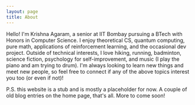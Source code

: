 ```yaml
---
layout: page
title: About
---
```


<!-- <p class="message">
  Hey there! This page is included as an example. Feel free to customize it for your own use upon downloading. Carry on!
</p> -->

Hello! I'm Krishna Agaram, a senior at IIT Bombay pursuing a BTech with Honors in Computer Science. I enjoy theoretical CS, quantum computing, pure math, applications of reinforcement learning, and the occasional dev project. Outside of technical interests, I love hiking, running, badminton, science fiction, psychology for self-improvement, and music (I play the piano and am trying to drum). I'm always looking to learn new things and meet new people, so feel free to connect if any of the above topics interest you too (or even if not)!

P.S. this website is a stub and is mostly a placeholder for now. A couple of old blog entries on the home page, that's all. More to come soon!